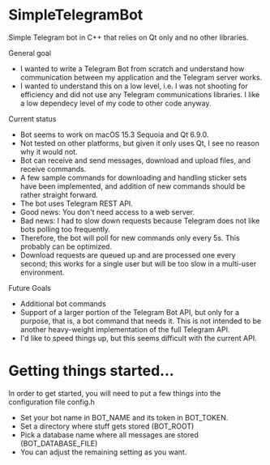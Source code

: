 # SimpleTelegramBot
Simple Telegram bot in C++ that relies on Qt only and no other libraries.

General goal
- I wanted to write a Telegram Bot from scratch and understand how 
communication between my application and the Telegram server works.
- I wanted to understand this on a low level, i.e. I was not shooting for 
efficiency and did not use any Telegram communications libraries. I like a
low dependecy level of my code to other code anyway.

Current status
- Bot seems to work on macOS 15.3 Sequoia and Qt 6.9.0. 
- Not tested on other platforms, but given it only uses Qt, I see no reason why 
it would not.
- Bot can receive and send messages, download and upload files, and receive
commands.
- A few sample commands for downloading and handling sticker sets have been
implemented, and addition of new commands should be rather straight forward.
- The bot uses Telegram REST API. 
- Good news: You don't need access to a web server.
- Bad news: I had to slow down requests because Telegram does not like bots 
polling too frequently.
- Therefore, the bot will poll for new commands only every 5s. This probably 
can be optimized.
- Download requests are queued up and are processed one every second; this
works for a single user but will be too slow in a multi-user environment.

Future Goals 
- Additional bot commands
- Support of a larger portion of the Telegram Bot API, but only for a purpose,
that is, a bot command that needs it. This is not intended to be another
heavy-weight implementation of the full Telegram API.
- I'd like to speed things up, but this seems difficult with the current API.


# Getting things started...
In order to get started, you will need to put a few things into the 
configuration file config.h
- Set your bot name in BOT_NAME and its token in BOT_TOKEN.
- Set a directory where stuff gets stored (BOT_ROOT)
- Pick a database name where all messages are stored (BOT_DATABASE_FILE)
- You can adjust the remaining setting as you want.
